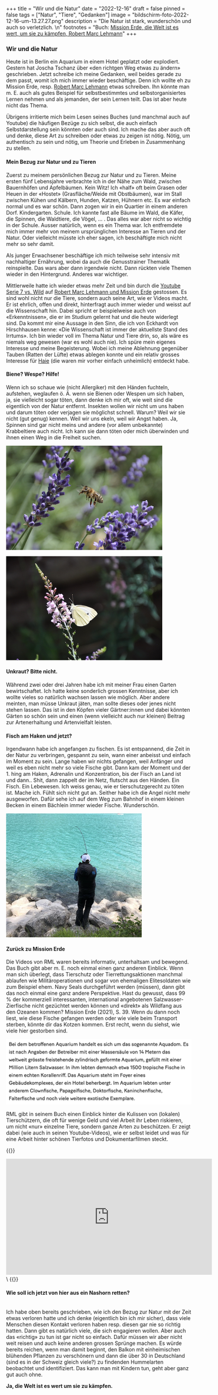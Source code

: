 +++
title = "Wir und die Natur"
date = "2022-12-16"
draft = false
pinned = false
tags = ["Natur", "Tiere", "Gedanken"]
image = "bildschirm-foto-2022-12-16-um-13.27.27.png"
description = "Die Natur ist stark, wunderschön und auch so verletzlich. \n"
footnotes = "Buch: [Mission Erde, die Welt ist es wert, um sie zu kämpfen, Robert Marc Lehmann](https://www.exlibris.ch/de/buecher-buch/deutschsprachige-buecher/robert-marc-lehmann/mission-erde-meer-als-nur-ein-bildband/id/9783982457307/?utm_source=google&utm_medium=cpc&utm_campaign=Performance+Max+CSS+Rang+10+(pm-CH-de)&utm_content=&utm_term=&gclid=CjwKCAiAy_CcBhBeEiwAcoMRHIh8JfZf54KoIzrQNrihv8mkR94Uj4uEbFCWEUW5AdZklWJ63jHJDBoCrBYQAvD_BwE&gclsrc=aw.ds)"
+++
### Wir und die Natur

Heute ist in Berlin ein Aquarium in einem Hotel geplatzt oder explodiert. Gestern hat Joscha Tschanz über «den richtgen Weg etwas zu ändern» geschrieben. Jetzt schreibe ich meine Gedanken, weil beides gerade zu dem passt, womit ich mich immer wieder beschäftige. Denn ich wollte eh zu Mission Erde, resp. [Robert Marc Lehmann](https://www.robertmarclehmann.com/de) etwas schreiben. Ihn könnte man m. E. auch als gutes Beispiel für selbstbestimmtes und selbstorganisiertes Lernen nehmen und als jemanden, der sein Lernen teilt. Das ist aber heute nicht das Thema. 

Übrigens irritierte mich beim Lesen seines Buches (und manchmal auch auf Youtube) die häufigen Bezüge zu sich selbst, die auch einfach Selbstdarstellung sein könnten oder auch sind. Ich mache das aber auch oft und denke, diese Art zu schreiben oder etwas zu zeigen ist nötig. Nötig, um authentisch zu sein und nötig, um  Theorie und Erleben in Zusammenhang zu stellen. 

#### Mein Bezug zur Natur und zu Tieren

Zuerst zu meinem persönlichen Bezug zur Natur und zu Tieren. Meine ersten fünf Lebensjahre verbrachte ich in der Nähe zum Wald, zwischen Bauernhöfen und Apfelbäumen. Kein Witz! Ich «half» oft beim Grasen oder Heuen in der «Hostet» (Grasfläche/Weide mit Obstbäumen), war im Stall zwischen Kühen und Kälbern, Hunden, Katzen, Hühnern etc. Es war einfach normal und es war schön. Dann zogen wir in ein Quartier in einem anderen Dorf. Kindergarten. Schule. Ich kannte fast alle Bäume im Wald, die Käfer, die Spinnen, die Waldtiere, die Vögel, ... . Das alles war aber nicht so wichtig in der Schule. Ausser natürlich, wenn es ein Thema war. Ich entfremdete mich immer mehr von meinem ursprünglichen Interesse an Tieren und der Natur. Oder vielleicht müsste ich eher sagen, ich beschäftigte mich nicht mehr so sehr damit.

Als junger Erwachsener beschäftige ich mich teilweise sehr intensiv mit nachhaltiger Ernährung, wobei da auch die Genusstrainer Thematik reinspielte. Das wars aber dann irgendwie nicht. Dann rückten viele Themen wieder in den Hintergrund. Anderes war wichtiger. 

Mittlerweile hatte ich wieder etwas mehr Zeit und bin durch die [Youtube Serie 7 vs. Wild](https://www.youtube.com/watch?v=tbapalw2-Eo) auf [Robert Marc Lehmann und Mission Erde](https://www.youtube.com/@MissionErde) gestossen. Es sind wohl nicht nur die Tiere, sondern auch seine Art, wie er Videos macht. Er ist ehrlich, offen und direkt, hinterfragt auch immer wieder und weisst auf die Wissenschaft hin. Dabei spricht er beispielweise auch von «Erkenntnissen», die er im Studium gelernt hat und die heute widerlegt sind. Da kommt mir eine Aussage in den Sinn, die ich von Eckhardt von Hirschhausen kenne: «Die Wissenschaft ist immer der aktuellste Stand des Irrtums». Ich bin wieder voll im Thema Natur und Tiere drin, so, als wäre es niemals weg gewesen (war es wohl auch nie). Ich spüre mein eigenes Interesse und meine Begeisterung. Wobei ich meine Ablehnung gegenüber Tauben (Ratten der Lüfte) etwas ablegen konnte und ein relativ grosses Interesse für [Haie](https://www.youtube.com/watch?v=zSYGVWhQuk0&t=2s) (die waren mir vorher einfach unheimlich) entdeckt habe. 

#### Biene? Wespe? Hilfe!

Wenn ich so schaue wie (nicht Allergiker) mit den Händen fuchteln, aufstehen, weglaufen ö. Ä. wenn sie Bienen oder Wespen um sich haben, ja, sie vielleicht sogar töten, dann denke ich mir oft, wie weit sind die eigentlich von der Natur entfernt. Insekten wollen wir nicht um uns haben und darum töten oder verjagen sie möglichst schnell. Warum? Weil wir sie nicht (gut genug) kennen. Weil wir uns ekeln, weil wir Angst haben. Ja, Spinnen sind gar nicht meins und andere (vor allem unbekannte) Krabbeltiere auch nicht. Ich kann sie dann töten oder mich überwinden und ihnen einen Weg in die Freiheit suchen. 

![Biene im Garten](bildschirm-foto-2022-12-16-um-13.27.27.png "Biene im Garten")

![Schmetterling im Garten](dsc_0141.jpg "Schmetterling im Garten")

#### Unkraut? Bitte nicht.

Während zwei oder drei Jahren habe ich mit meiner Frau einen Garten bewirtschaftet. Ich hatte keine sonderlich grossen Kenntnisse, aber ich wollte vieles so natürlich wachsen lassen wie möglich. Aber andere meinten, man müsse Unkraut jäten, man sollte dieses oder jenes nicht stehen lassen. Das ist in den Köpfen vieler Gärtner:innen und dabei könnten Gärten so schön sein und einen (wenn vielleicht auch nur kleinen) Beitrag zur Artenerhaltung und Artenvielfalt leisten. 

#### Fisch am Haken und jetzt?

Irgendwann habe ich angefangen zu fischen. Es ist entspannend, die Zeit in der Natur zu verbringen, gespannt zu sein, wann einer anbeisst und einfach im Moment zu sein. Lange haben wir nichts gefangen, weil Anfänger und weil es eben nicht mehr so viele Fische gibt. Dann kam der Moment und der 1. hing am Haken, Adrenalin und Konzentration, bis der Fisch an Land ist und dann.. Shit, dann zappelt der im Netz, flutscht aus den Händen. Ein Fisch. Ein Lebewesen. Ich weiss genau, wie er tierschutzgerecht zu töten ist. Mache ich. Fühlt sich nicht gut an. Seither habe ich die Angel nicht mehr ausgeworfen. Dafür sehe ich auf dem Weg zum Bahnhof in einem kleinen Becken in einem Bächlein immer wieder Fische. Wunderschön.

![](bildschirm-foto-2022-12-16-um-13.08.24.png)

#### Zurück zu Mission Erde

Die Videos von RML waren bereits informativ, unterhaltsam und bewegend. Das Buch gibt aber m. E. noch einmal einen ganz anderen Einblick. Wenn man sich überlegt, dass Tierschutz oder Tierrettungsaktionen manchmal ablaufen wie Militäroperationen und sogar von ehemaligen Elitesoldaten wie zum Beispiel ehem. Navy Seals durchgeführt werden (müssen), dann gibt das noch einmal eine ganz andere Perspektive. Hast du gewusst, dass 99 % der kommerziell interessanten, international angebotenen Salzwasser-Zierfische nicht gezüchtet werden können und «direkt» als Wildfang aus den Ozeanen kommen? Mission Erde (2021), S. 39. Wenn du dann noch liest, wie diese Fische gefangen werden oder wie viele beim Transport sterben, könnte dir das Kotzen kommen. Erst recht, wenn du siehst, wie viele hier gestorben sind.

![Quelle 20minuten.ch](bildschirm-foto-2022-12-16-um-11.47.33.png "Quelle 20minuten.ch")

RML gibt in seinem Buch einen Einblick hinter die Kulissen von (lokalen) Tierschützern, die oft für wenige Geld und viel Arbeit ihr Leben riskieren, um nicht «nur» einzelne Tiere, sondern ganze Arten zu beschützen. Er zeigt dabei (wie auch in seinen Youtube-Videos), wie er selbst leidet und was für eine Arbeit hinter schönen Tierfotos und Dokumentarfilmen steckt. 

{{<box title="Einblick in die Bildwelt von Mission Erde">}}
<iframe width="560" height="315" src="https://www.youtube.com/embed/vjZ4q5tRzvA" title="YouTube video player" frameborder="0" allow="accelerometer; autoplay; clipboard-write; encrypted-media; gyroscope; picture-in-picture" allowfullscreen></iframe>\
{{</box>}}


#### Wie soll ich jetzt von hier aus ein Nashorn retten?

\
Ich habe oben bereits geschrieben, wie ich den Bezug zur Natur mit der Zeit etwas verloren hatte und ich denke (eigentlich bin ich mir sicher), dass viele Menschen diesen Kontakt verloren haben resp. diesen gar nie so richtig hatten. Dann gibt es natürlich viele, die sich engagieren wollen. Aber auch das «richtig» zu tun ist gar nicht so einfach. Dafür müssen wir aber nicht weit reisen und auch keine anderen grossen Sprünge machen. Es würde bereits reichen, wenn man damit beginnt, den Balkon mit einheimischen blühenden Pflanzen zu verschönern und dann die über 30 in Deutschland (sind es in der Schweiz gleich viele?) zu findenden Hummelarten beobachtet und identifiziert. Das kann man mit Kindern tun, geht aber ganz gut auch ohne.

**Ja, die Welt ist es wert um sie zu kämpfen.**
